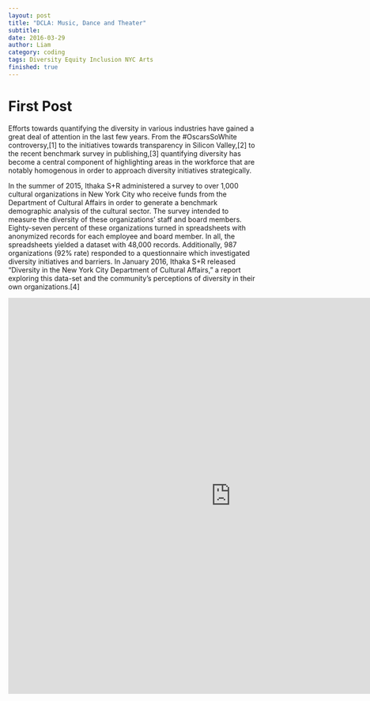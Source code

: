 ```yaml
---
layout: post
title: "DCLA: Music, Dance and Theater"
subtitle: 
date: 2016-03-29
author: Liam
category: coding
tags: Diversity Equity Inclusion NYC Arts
finished: true
---
```


# First Post
<p>Efforts towards quantifying the diversity in various industries have gained a great deal of attention in the last few years. From the #OscarsSoWhite controversy,[1] to the initiatives towards transparency in Silicon Valley,[2] to the recent benchmark survey in publishing,[3] quantifying diversity has become a central component of highlighting areas in the workforce that are notably homogenous in order to approach diversity initiatives strategically.</p>

<p>In the summer of 2015, Ithaka S+R administered a survey to over 1,000 cultural organizations in New York City who receive funds from the Department of Cultural Affairs in order to generate a benchmark demographic analysis of the cultural sector. The survey intended to measure the diversity of these organizations’ staff and board members. Eighty-seven percent of these organizations turned in spreadsheets with anonymized records for each employee and board member. In all, the spreadsheets yielded a dataset with 48,000 records. Additionally, 987 organizations (92% rate) responded to a questionnaire which investigated diversity initiatives and barriers. In January 2016, Ithaka S+R released “Diversity in the New York City Department of Cultural Affairs,” a report exploring this data-set and the community’s perceptions of diversity in their own organizations.[4] </p>

<iframe width="900" height="800" frameborder="0" scrolling="no" src="https://plot.ly/~liammerrill/2.embed"></iframe>